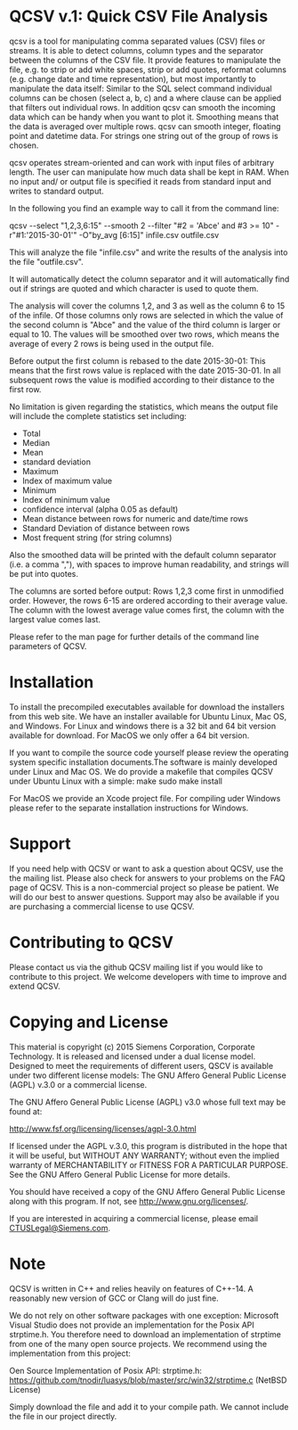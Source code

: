    QCSV v.1: Quick CSV File Analysis
===============================================
 
qcsv is a tool for manipulating comma separated values (CSV) files or streams. It is able to detect
columns, column types and the separator between the columns of the CSV file. It provide features to
manipulate the file, e.g. to strip or add white spaces, strip or add quotes, reformat columns (e.g.
change date and time representation), but most importantly to manipulate the data itself: Similar 
to the SQL select command individual columns can be chosen (select a, b, c) and a where clause can 
be applied that filters out individual rows. In addition qcsv can smooth the incoming data which 
can be handy when you want to plot it. Smoothing means that the data is averaged over multiple 
rows. qcsv can smooth integer, floating point and datetime data. For strings one string out of the 
group of rows is chosen.

qcsv operates stream-oriented and can work with input files of arbitrary length. The user can 
manipulate how much data shall be kept in RAM. When no input and/ or output file is specified it 
reads from standard input and writes to standard output.

In the following you find an example way to call it from the command line:
 
qcsv --select "1,2,3,6:15" --smooth 2 --filter "#2 = 'Abce' and #3 >= 10" -r"#1:'2015-30-01'" -O"by_avg [6:15]" infile.csv outfile.csv

This will analyze the file "infile.csv" and write the results of the analysis into the file "outfile.csv".

It will automatically detect the column separator and it will automatically find out if strings are
quoted and which character is used to quote them.

The analysis will cover the columns 1,2, and 3 as well as the column 6 to 15 of the infile. Of those columns only rows are selected
in which the value of the second column is "Abce" and the value of the third column is larger or equal to 10.
The values will be smoothed over two rows, which means the average of every 2 rows is being used in the output 
file.

Before output the first column is rebased to the date 2015-30-01: This means that the first rows value is 
replaced with the date 2015-30-01. In all subsequent rows the value is modified according to their distance to
the first row.

No limitation is given regarding the statistics, which means the output file will include the complete 
statistics set including:
- Total
- Median
- Mean
- standard deviation
- Maximum
- Index of maximum value
- Minimum
- Index of minimum value
- confidence interval (alpha 0.05 as default)
- Mean distance between rows for numeric and date/time rows
- Standard Deviation of distance between rows
- Most frequent string (for string columns)

Also the smoothed data will be printed with the default column separator (i.e. a comma ","), with spaces to
improve human readability, and strings will be put into quotes. 

The columns are sorted before output: Rows 1,2,3 come first in unmodified order. However, the rows 6-15 are ordered 
according to their average value. The column with the lowest average value comes first, the column with the 
largest value comes last.

Please refer to the man page for further details of the command line parameters of QCSV.



Installation
============

To install the precompiled executables available for download the installers from this web site.
We have an installer available for Ubuntu Linux, Mac OS, and Windows. For Linux and windows there is
a 32 bit and 64 bit version available for download. For MacOS we only offer a 64 bit version.

If you want to compile the source code yourself please review the operating system specific installation 
documents.The software is mainly developed under Linux and Mac OS. We do provide a makefile that compiles 
QCSV under Ubuntu Linux with a simple: 
make
sudo make install

For MacOS we provide an Xcode project file. For compiling uder Windows please refer to the separate 
installation instructions for Windows.


Support
=======

If you need help with QCSV or want to ask a question about QCSV, use the the mailing list. Please also check
for answers to your problems on the FAQ page of QCSV. This is a non-commercial project so please be patient. We 
will do our best to answer questions.  Support may also be available if you are purchasing a commercial license to use QCSV.



Contributing to QCSV
====================

Please contact us via the github QCSV mailing list if you would like to contribute to this project. We welcome 
developers with time to improve and extend QCSV.


Copying and License
===================

This material is copyright (c) 2015 Siemens Corporation, Corporate Technology.
It is released and licensed under a dual license model. Designed to meet the requirements of different users, 
QSCV is available under two different license models: The GNU Affero General Public License (AGPL) v.3.0 or a commercial license.

The GNU Affero General Public License (AGPL) v3.0 whose full text 
may be found at:

http://www.fsf.org/licensing/licenses/agpl-3.0.html

If licensed under the AGPL v.3.0, this program is distributed in the hope that it will be useful, but WITHOUT ANY WARRANTY; without
even the implied warranty of MERCHANTABILITY or FITNESS FOR A PARTICULAR PURPOSE. See the GNU 
Affero General Public License for more details.

You should have received a copy of the GNU Affero General Public License along with this program. 
If not, see <http://www.gnu.org/licenses/>.

If you are interested in acquiring a commercial license, please email CTUSLegal@Siemens.com.

Note
====

QCSV is written in C++ and relies heavily on features of C++-14. A reasonably new version of GCC or Clang will 
do just fine.

We do not rely on other software packages with one exception:
Microsoft Visual Studio does not provide an implementation for the Posix API strptime.h. You therefore need to 
download an implementation of strptime from one of the many open source projects. We recommend using the 
implementation from this project:


Oen Source Implementation of Posix API: strptime.h:  https://github.com/tnodir/luasys/blob/master/src/win32/strptime.c
(NetBSD License)

Simply download the file and add it to your compile path. We cannot include the file in our project directly.

